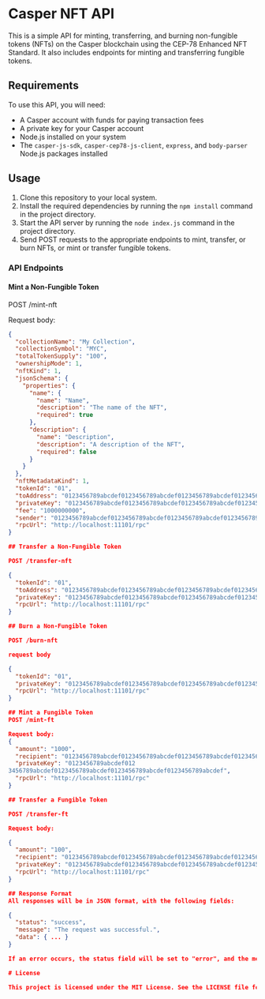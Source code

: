 # Casper NFT API

This is a simple API for minting, transferring, and burning non-fungible tokens (NFTs) on the Casper blockchain using the CEP-78 Enhanced NFT Standard. It also includes endpoints for minting and transferring fungible tokens.

## Requirements

To use this API, you will need:

- A Casper account with funds for paying transaction fees
- A private key for your Casper account
- Node.js installed on your system
- The `casper-js-sdk`, `casper-cep78-js-client`, `express`, and `body-parser` Node.js packages installed

## Usage

1. Clone this repository to your local system.
2. Install the required dependencies by running the `npm install` command in the project directory.
3. Start the API server by running the `node index.js` command in the project directory.
4. Send POST requests to the appropriate endpoints to mint, transfer, or burn NFTs, or mint or transfer fungible tokens.

### API Endpoints

#### Mint a Non-Fungible Token
POST /mint-nft


Request body:
```json
{
  "collectionName": "My Collection",
  "collectionSymbol": "MYC",
  "totalTokenSupply": "100",
  "ownershipMode": 1,
  "nftKind": 1,
  "jsonSchema": {
    "properties": {
      "name": {
        "name": "Name",
        "description": "The name of the NFT",
        "required": true
      },
      "description": {
        "name": "Description",
        "description": "A description of the NFT",
        "required": false
      }
    }
  },
  "nftMetadataKind": 1,
  "tokenId": "01",
  "toAddress": "0123456789abcdef0123456789abcdef0123456789abcdef0123456789abcdef",
  "privateKey": "0123456789abcdef0123456789abcdef0123456789abcdef0123456789abcdef",
  "fee": "1000000000",
  "sender": "0123456789abcdef0123456789abcdef0123456789abcdef0123456789abcdef",
  "rpcUrl": "http://localhost:11101/rpc"
}

## Transfer a Non-Fungible Token

POST /transfer-nft

{
  "tokenId": "01",
  "toAddress": "0123456789abcdef0123456789abcdef0123456789abcdef0123456789abcdef",
  "privateKey": "0123456789abcdef0123456789abcdef0123456789abcdef0123456789abcdef",
  "rpcUrl": "http://localhost:11101/rpc"
}

## Burn a Non-Fungible Token

POST /burn-nft

request body

{
  "tokenId": "01",
  "privateKey": "0123456789abcdef0123456789abcdef0123456789abcdef0123456789abcdef",
  "rpcUrl": "http://localhost:11101/rpc"
}

## Mint a Fungible Token
POST /mint-ft

Request body:
{
  "amount": "1000",
  "recipient": "0123456789abcdef0123456789abcdef0123456789abcdef0123456789abcdef",
  "privateKey": "0123456789abcdef012
3456789abcdef0123456789abcdef0123456789abcdef0123456789abcdef",
  "rpcUrl": "http://localhost:11101/rpc"
}

## Transfer a Fungible Token

POST /transfer-ft

Request body:

{
  "amount": "100",
  "recipient": "0123456789abcdef0123456789abcdef0123456789abcdef0123456789abcdef",
  "privateKey": "0123456789abcdef0123456789abcdef0123456789abcdef0123456789abcdef",
  "rpcUrl": "http://localhost:11101/rpc"
}

## Response Format
All responses will be in JSON format, with the following fields:

{
  "status": "success",
  "message": "The request was successful.",
  "data": { ... }
}

If an error occurs, the status field will be set to "error", and the message field will contain an error message.

# License

This project is licensed under the MIT License. See the LICENSE file for details.
